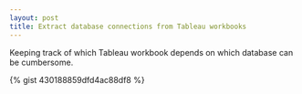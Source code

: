 ```yaml
---
layout: post
title: Extract database connections from Tableau workbooks
---
```

Keeping track of which Tableau workbook depends on which database can be cumbersome.

{% gist 430188859dfd4ac88df8 %}
